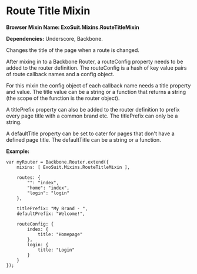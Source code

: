 # Route Title Mixin

**Browser Mixin Name: ExoSuit.Mixins.RouteTitleMixin**

**Dependencies:** Underscore, Backbone.

Changes the title of the page when a route is changed.

After mixing in to a Backbone Router, a routeConfig property needs to be added to the router definition. The routeConfig is a hash of key value pairs of route callback names and a config object.  

For this mixin the config object of each callback name needs a title property and value. The title value can be a string or a function that returns a string (the scope of the function is the router object).

A titlePrefix property can also be added to the router definition to prefix every page title with a common brand etc. The titlePrefix can only be a string.

A defaultTitle property can be set to cater for pages that don't have a defined page title. The defaultTitle can be a string or a function.

**Example:**

    var myRouter = Backbone.Router.extend({
        mixins: [ ExoSuit.Mixins.RouteTitleMixin ],

        routes: {
            "": "index",
            "home": "index",
            "login": "login"
        },

        titlePrefix: "My Brand - ",
        defaultPrefix: "Welcome!",

        routeConfig: {
            index: {
                title: "Homepage"
            },
            login: {
                title: "Login"
            }
        }
    });
